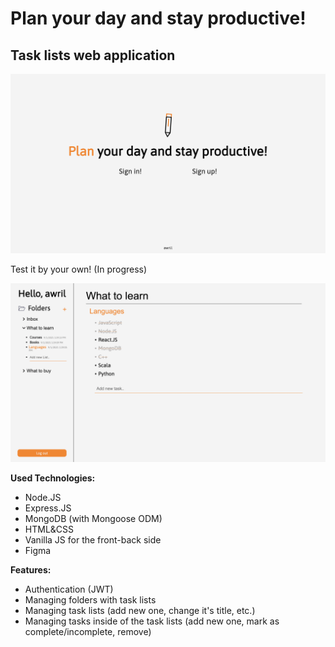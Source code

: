 # Plan your day and stay productive!

## Task lists web application
![Main-page.png](https://raw.githubusercontent.com/h0pped/ToDo-pet/main/public/readme-images/title-page.png)

Test it by your own! (In progress)

![main-page.png](https://raw.githubusercontent.com/h0pped/ToDo-pet/main/public/readme-images/main-page.png)

**Used Technologies:**

 - Node.JS
 - Express.JS
 - MongoDB (with Mongoose ODM)
 - HTML&CSS
 - Vanilla JS for the front-back side
 - Figma

**Features:**

- Authentication (JWT)
- Managing folders with task lists
- Managing task lists (add new one, change it's title, etc.)
- Managing tasks inside of the task lists (add new one, mark as complete/incomplete, remove)


 
